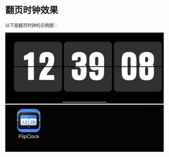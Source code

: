  # 翻页时钟效果

以下是翻页时钟的示例图：

![翻页时钟效果1](https://github.com/JunDataDriven/FlipClock/blob/main/sample-img/1.jpg)
![翻页时钟效果2](https://github.com/JunDataDriven/FlipClock/blob/main/sample-img/2.jpg)
